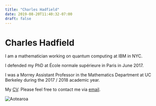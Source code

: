 ```yaml
---
title: "Charles Hadfield"
date: 2019-08-20T11:40:32-07:00
draft: false
---
```


# Charles Hadfield

I am a mathematician working on quantum computing at IBM in NYC.

I defended my PhD at École normale supérieure in Paris in June 2017.

I was a Morrey Assistant Professor in the Mathematics Department at UC Berkeley during the 2017 / 2018 academic year.

My [CV](/pdf/cv.pdf). Please feel free to contact me via [email](mailto:charles.hadfield@gmail.com).

<img id="cricket" src="./img/cricket.jpeg" alt="Aotearoa">
<!-- ![Aotearoa](./img/cricket.jpeg#cricket "cricket") -->
